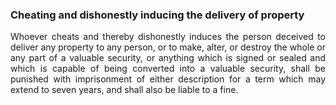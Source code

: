### Cheating and dishonestly inducing the delivery of property
<div style="text-align: justify">

Whoever cheats and thereby dishonestly induces the person deceived to deliver any property to any person, or to make, alter, or destroy the whole or any part of a valuable security, or anything which is signed or sealed and which is capable of being converted into a valuable security, shall be punished with imprisonment of either description for a term which may extend to seven years, and shall also be liable to a fine.

</div>
